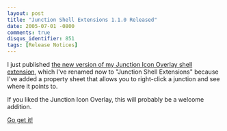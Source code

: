 ```yaml
---
layout: post
title: "Junction Shell Extensions 1.1.0 Released"
date: 2005-07-01 -0800
comments: true
disqus_identifier: 851
tags: [Release Notices]
---
```

I just published [the new version of my Junction Icon Overlay shell
extension](/archive/2005/04/20/junction-shell-extensions.aspx), which
I've renamed now to "Junction Shell Extensions" because I've added a
property sheet that allows you to right-click a junction and see where
it points to.
 
 If you liked the Junction Icon Overlay, this will probably be a welcome
addition.
 
 [Go get it!](/archive/2005/04/20/junction-shell-extensions.aspx)
